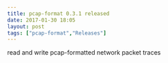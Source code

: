 ```yaml
---
title: pcap-format 0.3.1 released
date: 2017-01-30 18:05
layout: post
tags: ["pcap-format","Releases"]
---
```


read and write pcap-formatted network packet traces

